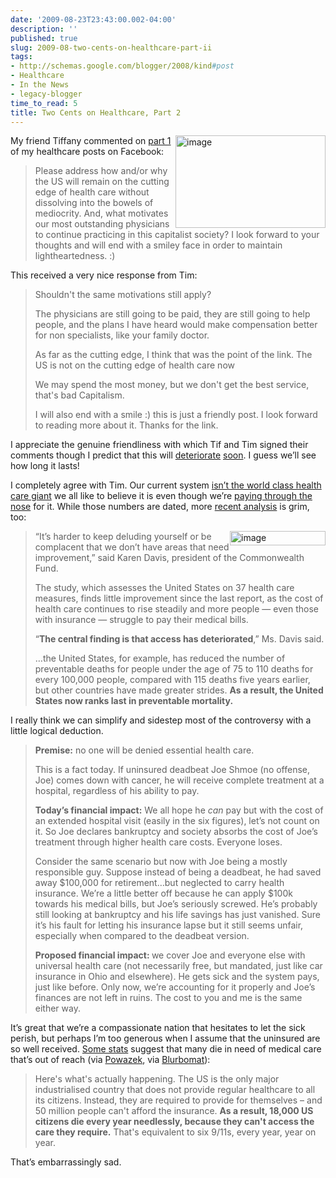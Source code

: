 ```yaml
---
date: '2009-08-23T23:43:00.002-04:00'
description: ''
published: true
slug: 2009-08-two-cents-on-healthcare-part-ii
tags:
- http://schemas.google.com/blogger/2008/kind#post
- Healthcare
- In the News
- legacy-blogger
time_to_read: 5
title: Two Cents on Healthcare, Part 2
---
```


<p><img align="right" alt="image" border="0" height="148" src="http://lh5.ggpht.com/_IKD9WtY5kxU/SpIMRLXS48I/AAAAAAAAAgk/8DKBigPKamM/image%5B12%5D.png?imgmax=800" style="border: 0px none ; display: inline; margin-left: 0px; margin-right: 0px;" title="image" width="240" /> My friend Tiffany commented on <a href="http://blog.wassupy.com/2009/08/two-cents-on-healthcare.html">part 1</a> of my healthcare posts on Facebook:</p>  <blockquote>   <p>Please address how and/or why the US will remain on the cutting edge of health care without dissolving into the bowels of mediocrity. And, what motivates our most outstanding physicians to continue practicing in this capitalist society? I look forward to your thoughts and will end with a smiley face in order to maintain lightheartedness. :) </p> </blockquote>  <p>This received a very nice response from Tim:</p>  <blockquote>   <p>Shouldn't the same motivations still apply? </p>    <p>The physicians are still going to be paid, they are still going to help people, and the plans I have heard would make compensation better for non specialists, like your family doctor.</p>    <p>As far as the cutting edge, I think that was the point of the link. The US is not on the cutting edge of health care now</p>    <p>We may spend the most money, but we don't get the best service, that's bad Capitalism.</p>    <p>I will also end with a smile :) this is just a friendly post. I look forward to reading more about it. Thanks for the link.</p> </blockquote>  <p>I appreciate the genuine friendliness with which Tif and Tim signed their comments though I predict that this will <a href="http://www.createdebate.com/debate/show/But_No_Offense_Really">deteriorate</a> <a href="http://www.allegro.cc/forums/thread/456370/456498#target">soon</a>. I guess we’ll see how long it lasts!</p>  <p>I completely agree with Tim. Our current system <a href="http://www.photius.com/rankings/healthranks.html">isn’t the world class health care giant</a> we all like to believe it is even though we’re <a href="http://www.photius.com/rankings/total_health_expenditure_as_pecent_of_gdp_2000_to_2005.html">paying through the nose</a> for it. While those numbers are dated, more <a href="http://www.nytimes.com/2008/07/17/business/17health.html?_r=1&amp;scp=8&amp;sq=REED%20ABELSON&amp;st=cse">recent analysis</a> is grim, too:</p>  <blockquote>   <p><a href="http://www.nytimes.com/2008/07/17/business/17health.html?_r=1&amp;scp=8&amp;sq=REED%20ABELSON&amp;st=cse"><img align="right" alt="image" border="0" height="23" src="http://lh4.ggpht.com/_IKD9WtY5kxU/SpIMR-gWmfI/AAAAAAAAAgo/wphR-yN4qSs/image%5B6%5D.png?imgmax=800" style="border: 0px none ; display: inline; margin-left: 0px; margin-right: 0px;" title="image" width="153" /></a> “It’s harder to keep deluding yourself or be complacent that we don’t have areas that need improvement,” said Karen Davis, president of the Commonwealth Fund. </p>    <p>The study, which assesses the United States on 37 health care measures, finds little improvement since the last report, as the cost of health care continues to rise steadily and more people — even those with insurance — struggle to pay their medical bills. </p>    <p>“<strong>The central finding is that access has deteriorated</strong>,” Ms. Davis said. </p>    <p>…the United States, for example, has reduced the number of preventable deaths for people under the age of 75 to 110 deaths for every 100,000 people, compared with 115 deaths five years earlier, but other countries have made greater strides. <strong>As a result, the United States now ranks last in preventable mortality.</strong></p> </blockquote>  <p>I really think we can simplify and sidestep most of the controversy with a little logical deduction. </p>  <blockquote>   <p><strong>Premise:</strong> no one will be denied essential health care. </p>    <p>This is a fact today. If uninsured deadbeat Joe Shmoe (no offense, Joe) comes down with cancer, he will receive complete treatment at a hospital, regardless of his ability to pay. </p>    <p><strong>Today’s financial impact:</strong> We all hope he <em>can </em>pay but with the cost of an extended hospital visit (easily in the six figures), let’s not count on it. So Joe declares bankruptcy and society absorbs the cost of Joe’s treatment through higher health care costs. Everyone loses.</p>    <p>Consider the same scenario but now with Joe being a mostly responsible guy. Suppose instead of being a deadbeat, he had saved away $100,000 for retirement…but neglected to carry health insurance. We’re a little better off because he can apply $100k towards his medical bills, but Joe’s seriously screwed. He’s probably still looking at bankruptcy and his life savings has just vanished. Sure it’s his fault for letting his insurance lapse but it still seems unfair, especially when compared to the deadbeat version.</p>    <p><strong>Proposed financial impact: </strong>we cover Joe and everyone else with universal health care (not necessarily free, but mandated, just like car insurance in Ohio and elsewhere). He gets sick and the system pays, just like before. Only now, we’re accounting for it properly and Joe’s finances are not left in ruins. The cost to you and me is the same either way. </p> </blockquote>  <p>It’s great that we’re a compassionate nation that hesitates to let the sick perish, but perhaps I’m too generous when I assume that the uninsured are so well received. <a href="http://www.independent.co.uk/opinion/commentators/johann-hari/johann-hari-republicans-religion-and-the-triumph-of-unreason-1773994.html">Some stats</a> suggest that many die in need of medical care that’s out of reach (via <a href="http://powazek.com/posts/2030">Powazek</a>, via <a href="http://blurbomat.com/archives/2009/08/21/perceptions-deceptions-and-healthcare/">Blurbomat</a>):</p>  <blockquote>   <p>Here's what's actually happening. The US is the only major industrialised country that does not provide regular healthcare to all its citizens. Instead, they are required to provide for themselves – and 50 million people can't afford the insurance. <strong>As a result, 18,000 US citizens die every year needlessly, because they can't access the care they require.</strong> That's equivalent to six 9/11s, every year, year on year. </p> </blockquote>  <p>That’s embarrassingly sad.</p>